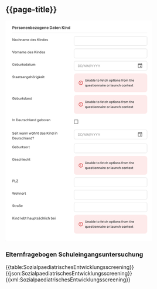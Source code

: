 ## {{page-title}}

<img src="https://github.com/gematik/schuleingangsuntersuchung/blob/main/ImplementationGuide/images/questionnaire-Elternfragebogen.png?raw=true" alt="Fragebogenrendering" width="400"/>

### Elternfragebogen Schuleingangsuntersuchung
<tabs>
    <tab title="Table">      
        {{table:SozialpaediatrischesEntwicklungsscreening}}
    </tab>
    <tab title="JSON">
        {{json:SozialpaediatrischesEntwicklungsscreening}}
    </tab>
    <tab title="XML">
        {{xml:SozialpaediatrischesEntwicklungsscreening}}
    </tab>
</tabs>